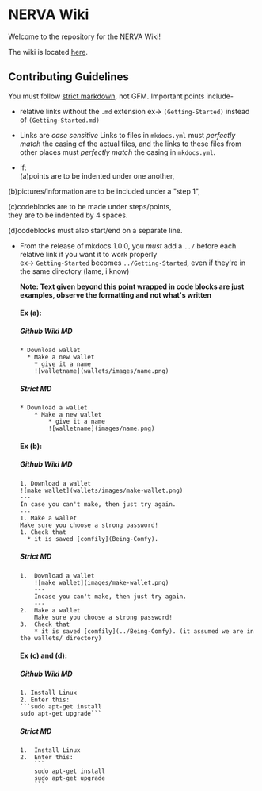 # NERVA Wiki   

Welcome to the repository for the NERVA Wiki!

The wiki is located [here](https://docs.getnerva.org).

## Contributing Guidelines

You must follow [strict markdown](https://daringfireball.net/projects/markdown/), not GFM. Important points include-

* relative links without the `.md` extension
  ex-> `(Getting-Started)` instead of `(Getting-Started.md)`

* Links are *case sensitive*
  Links to files in `mkdocs.yml` must *perfectly match* the casing of the actual files, and the links to these files from other places must *perfectly match* the casing in `mkdocs.yml`.

* If:  
 (a)points are to be indented under one another,  

 (b)pictures/information are to be included under a "step 1",  

 (c)codeblocks are to be made under steps/points,  
     they are to be indented by 4 spaces.

 (d)codeblocks must also start/end on a separate line.  

* From the release of mkdocs 1.0.0, you *must* add a `../` before each relative link if you want it to work properly  
  ex-> `Getting-Started` becomes `../Getting-Started`, even if they're in the same directory (lame, i know)

  **Note: Text given beyond this point wrapped in code blocks are just examples, observe the formatting and not what's written**

  #### Ex (a):

  ##### *Github Wiki MD*

   ```
   * Download wallet
     * Make a new wallet
       * give it a name
       ![walletname](wallets/images/name.png)
   ```

  ##### *Strict MD*

   ```
   * Download a wallet
       * Make a new wallet
           * give it a name
           ![walletname](images/name.png)
   ```

  #### Ex (b):

  ##### *Github Wiki MD*

   ```
   1. Download a wallet
   ![make wallet](wallets/images/make-wallet.png)
   ---
   In case you can't make, then just try again.
   ---
   1. Make a wallet
   Make sure you choose a strong password!
   1. Check that
     * it is saved [comfily](Being-Comfy).
   ```

  ##### *Strict MD*

   ```
   1.  Download a wallet
       ![make wallet](images/make-wallet.png)
       ---
       Incase you can't make, then just try again.
       ---
   2.  Make a wallet
       Make sure you choose a strong password!
   3.  Check that
       * it is saved [comfily](../Being-Comfy). (it assumed we are in the wallets/ directory)
   ```

   #### Ex (c) and (d):

   ##### *Github Wiki MD*
   ```
   1. Install Linux
   2. Enter this:
   ```sudo apt-get install
   sudo apt-get upgrade```
   ```

   ##### *Strict MD*

   ````
   1.  Install Linux
   2.  Enter this:
       ```
       sudo apt-get install
       sudo apt-get upgrade
       ```
   ````
